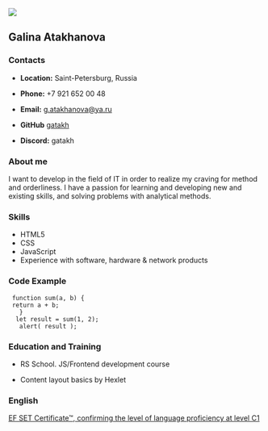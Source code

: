  
![](https://disk.yandex.ru/client/disk?idApp=client&dialog=slider&idDialog=%2Fdisk%2Fphoto1.svg)

## Galina Atakhanova ##

### Contacts
 
 - **Location:** Saint-Petersburg, Russia
 
 - **Phone:** +7 921 652 00 48
 
 - **Email:** g.atakhanova@ya.ru
 
 - **GitHub** [gatakh](https://github.com/gatakh) 
 - **Discord:** gatakh
 

### About me
 
I want to develop in the field of IT in order to realize my craving for method and orderliness. I have a passion for learning and developing new and existing skills, and solving problems with analytical methods.

### Skills
 
- HTML5
- CSS
- JavaScript 
- Experience with software, hardware & network products

### Code Example
 
     function sum(a, b) { 
     return a + b; 
       }  
      let result = sum(1, 2);
       alert( result ); 

### Education and Training
 
- RS School. JS/Frontend development course

- Content layout basics by Hexlet

### English
 
[EF SET Certificate™, confirming the level of language proficiency at level C1](https://www.efset.org/cert/cG3hKP)
